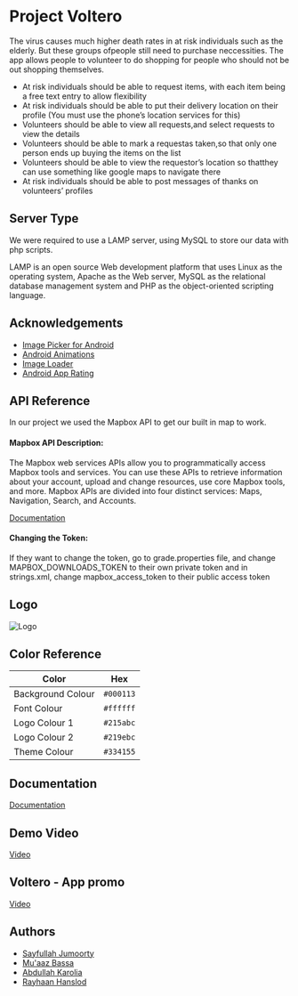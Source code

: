 
# Project Voltero

The virus causes much higher death rates in at risk individuals such as the elderly. But these groups
ofpeople still need to purchase neccessities. The app allows people to volunteer to do shopping for
people who should not be out shopping themselves.
- At risk individuals should be able to request items, with each item being a free text entry to allow flexibility
- At risk individuals should be able to put their delivery location on their profile (You must use the phone’s location services for this)
- Volunteers should be able to view all requests,and select requests to view the details
- Volunteers should be able to mark a requestas taken,so that only one person ends up buying the items on the list
- Volunteers should be able to view the requestor’s location so thatthey can use something like google maps to navigate there
- At risk individuals should be able to post messages of thanks on volunteers’ profiles

## Server Type
We were required to use a LAMP server, using MySQL to store our data with php scripts.


LAMP is an open source Web development platform that uses Linux as the operating system, Apache as the Web server, MySQL as the relational database management system and PHP as the object-oriented scripting language.


## Acknowledgements

 - [Image Picker for Android](https://github.com/Dhaval2404/ImagePicker)
 - [Android Animations](https://github.com/gayanvoice/android-animations)
 - [Image Loader](https://github.com/KaustubhPatange/ImageLoaderView)
 - [Android App Rating](https://github.com/hosseiniSeyRo/android-app-rating)


## API Reference
In our project we used the Mapbox API to get our 
built in map to work.

#### Mapbox API Description:
The Mapbox web services APIs allow you to programmatically 
access Mapbox tools and services. You can use these APIs 
to retrieve information about your account, upload and 
change resources, use core Mapbox tools, and more. Mapbox APIs 
are divided into four distinct services: Maps, Navigation, Search, 
and Accounts.

[Documentation](https://docs.mapbox.com/)

#### Changing the Token:
If they want to change the token, go to grade.properties 
file, and change 
MAPBOX_DOWNLOADS_TOKEN to their own private token
and in strings.xml, change mapbox_access_token to their public 
access token



## Logo
![Logo](https://imgur.com/KN3q7YD.png)
## Color Reference

| Color             | Hex                                                                |
| ----------------- | ------------------------------------------------------------------ |
| Background Colour | `#000113`   |
| Font Colour       | `#ffffff`   |
| Logo Colour 1     | `#215abc`   |
| Logo Colour 2     | `#219ebc`   |
| Theme Colour      | `#334155`   |

<!--
| Color             | Hex                                                                |
| ----------------- | ------------------------------------------------------------------ |
| Background Colour | ![#000113](https://via.placeholder.com/15/000113/000000?text=+) `#000113`  |
| Font Colour       | ![#ffffff](https://via.placeholder.com/15/ffffff?text=+) `#ffffff`   |
| Logo Colour 1     | ![#215abc](https://via.placeholder.com/10/215abc?text=+) #215abc   |
| Logo Colour 2     | ![#219ebc](https://via.placeholder.com/10/219ebc?text=+) #219ebc   |
| Theme Colour      | ![#334155](https://via.placeholder.com/10/334155?text=+) #334155   |

-->



## Documentation

[Documentation](https://linktodocumentation)


## Demo Video

[Video](https://linktodocumentation)

## Voltero - App promo

[Video](https://www.youtube.com/watch?v=53X53cIdpsE)

## Authors

- [Sayfullah Jumoorty](https://github.com/SuperSayf)
- [Mu'aaz Bassa](https://github.com/muaazbassa)
- [Abdullah Karolia](https://github.com/akarolia47)
- [Rayhaan Hanslod](https://github.com/rayrsys)


